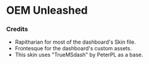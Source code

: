 # OEM Unleashed


### Credits
- Rapitharian for most of the dashboard's Skin file.
- Frontesque for the dashboard's custom assets.
- This skin uses "TrueMSdash" by PeterPL as a base.

